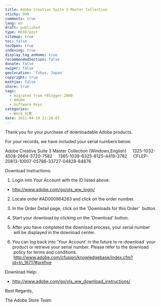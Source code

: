 ```yaml
---
title: Adobe Creative Suite 3 Master Collection
sticky: 999
comments: true
lang: en
draft: published
type: HEXO/post
sitemap: true
toc: false
tocOpen: true
indexing: true
display_tag_onHome: true
recommendedSection: false
donate: false
swiper: false
geolocation: 'Tokyo, Japan'
copyright: true
mathjax: false
share: true
tags:
  - migrated from rBlogger.2009
  - Adobe
  - Software Keys
categories:
  - Work_仕事
date: 2011-04-19 21:26:07
---
```


 Thank you for your purchase of downloadable Adobe products. 

For your records, we have included your serial numbers below. 

Adobe Creative Suite 3 Master Collection (Windows,English) 
&nbsp;&nbsp; &nbsp;1325-1032-4508-2664-3720-7582
&nbsp;&nbsp; &nbsp;1365-1039-6325-8125-4419-3782
&nbsp;&nbsp; &nbsp;CFLEP-20813-10007-05786-33727-04828-84876

Download Instructions:
1. Login into Your Account with the ID listed above:

* http://www.adobe.com/go/ols_ww_login/

2. Locate order #AD000964263 and click on the order number.

3. In the Order Detail page, click on the 'Downloads for this Order'
&nbsp;button.

4. Start your download by clicking on the 'Download' button.

5. After you have completed the download process, your serial number
&nbsp;will be displayed in the download center.

6. You can log back into 'Your Account' in the future to re-download
&nbsp;your product or retrieve your serial number. Please refer to the download
&nbsp;policy for terms and conditions.
&nbsp; 
&nbsp;http://www.adobe.com/cfusion/knowledgebase/index.cfm?id=tn_16717#prefive

Download Help:
* http://www.adobe.com/go/ols_ww_download_instructions/

Best Regards,

The Adobe Store Team